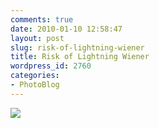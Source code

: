 ```yaml
---
comments: true
date: 2010-01-10 12:58:47
layout: post
slug: risk-of-lightning-wiener
title: Risk of Lightning Wiener
wordpress_id: 2760
categories:
- PhotoBlog
---
```


![](http://ryanfitzer.com/main/wp-content/uploads/2010/01/santee-7.jpg)
